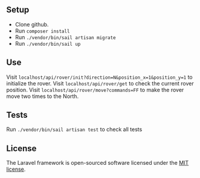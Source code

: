 ## Setup

- Clone github.
- Run `composer install`
- Run `./vendor/bin/sail artisan migrate`
- Run `./vendor/bin/sail up`


## Use

Visit `localhost/api/rover/init?direction=N&position_x=1&position_y=1` to initialize the rover.
Visit `localhost/api/rover/get` to check the current rover position.
Visit `localhost/api/rover/move?commands=FF` to make the rover move two times to the North.

## Tests

Run `./vendor/bin/sail artisan test` to check all tests 


## License

The Laravel framework is open-sourced software licensed under the [MIT license](https://opensource.org/licenses/MIT).
